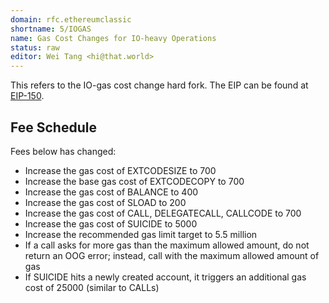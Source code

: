 ```yaml
---
domain: rfc.ethereumclassic
shortname: 5/IOGAS
name: Gas Cost Changes for IO-heavy Operations
status: raw
editor: Wei Tang <hi@that.world>
---
```


This refers to the IO-gas cost change hard fork. The EIP can be found
at
[EIP-150](https://github.com/ethereum/EIPs/issues/150).

## Fee Schedule

Fees below has changed:

* Increase the gas cost of EXTCODESIZE to 700
* Increase the base gas cost of EXTCODECOPY to 700
* Increase the gas cost of BALANCE to 400
* Increase the gas cost of SLOAD to 200
* Increase the gas cost of CALL, DELEGATECALL, CALLCODE to 700
* Increase the gas cost of SUICIDE to 5000
* Increase the recommended gas limit target to 5.5 million
* If a call asks for more gas than the maximum allowed amount, do not return an OOG error; instead, call with the maximum allowed amount of gas
* If SUICIDE hits a newly created account, it triggers an additional gas cost of 25000 (similar to CALLs)
